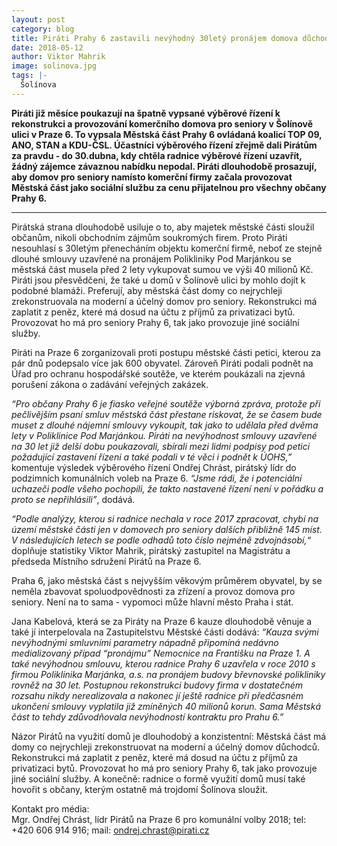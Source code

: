 ```yaml
---
layout: post
category: blog
title: Piráti Prahy 6 zastavili nevýhodný 30letý pronájem domova důchodců soukromé firmě
date: 2018-05-12
author: Viktor Mahrik
image: solinova.jpg
tags: |-
  Šolínova
---
```

**Piráti již měsíce poukazují na špatně vypsané výběrové řízení k rekonstrukci a provozování komerčního domova pro seniory v Šolínově ulici v Praze 6. To vypsala Městská část Prahy 6 ovládaná koalicí TOP 09, ANO, STAN a KDU-ČSL. Účastníci výběrového řízení zřejmě dali Pirátům za pravdu - do 30.dubna, kdy chtěla radnice výběrové řízení uzavřít, žádný zájemce  závaznou nabídku nepodal. Piráti dlouhodobě prosazují, aby domov pro seniory namísto komerční firmy začala provozovat Městská část jako sociální službu za cenu přijatelnou pro všechny občany Prahy 6.**

- - -

Pirátská strana dlouhodobě usiluje o to, aby majetek městské části sloužil občanům, nikoli obchodním zájmům soukromých firem. Proto Piráti nesouhlasí s 30letým přenecháním objektu komerční firmě, neboť ze stejně dlouhé smlouvy uzavřené na pronájem Polikliniky Pod Marjánkou se městská část musela před 2 lety vykupovat sumou ve výši 40 milionů Kč. Piráti jsou přesvědčeni, že také u domů v Šolínově ulici by mohlo dojít k podobné blamáži. Preferují, aby městská část domy co nejrychleji zrekonstruovala na moderní a účelný domov pro seniory. Rekonstrukci má zaplatit z peněz, které má dosud na účtu z příjmů za privatizaci bytů. Provozovat ho má pro seniory Prahy 6, tak jako provozuje jiné sociální služby.

Piráti na Praze 6 zorganizovali proti postupu městské části petici, kterou za pár dnů podepsalo více jak 600 obyvatel. Zároveň Piráti podali podnět na Úřad pro ochranu hospodářské soutěže, ve kterém poukázali na zjevná porušení zákona o zadávání veřejných zakázek.

_“Pro občany Prahy 6 je fiasko veřejné soutěže výborná zpráva, protože při pečlivějším psaní smluv městská část přestane riskovat, že se časem bude muset z dlouhé nájemní smlouvy vykoupit, tak jako to udělala před dvěma lety v Poliklinice Pod Marjánkou. Piráti na nevýhodnost smlouvy uzavřené na 30 let již delší dobu poukazovali, sbírali mezi lidmi podpisy pod petici požadující zastavení řízení a také podali v té věci i podnět k ÚOHS,”_ komentuje výsledek výběrového řízení Ondřej Chrást, pirátský lídr do podzimních komunálních voleb na Praze 6. _“Jsme rádi, že i potenciální uchazeči podle všeho pochopili, že takto nastavené řízení není v pořádku a proto se nepřihlásili”_, dodává.

_“Podle analýzy, kterou si radnice nechala v roce 2017 zpracovat, chybí na území městské části jen v domovech pro seniory dalších přibližně 145 míst. V následujících letech se podle odhadů toto číslo nejméně zdvojnásobí,“_ doplňuje statistiky Viktor Mahrik, pirátský zastupitel na Magistrátu a předseda Místního sdružení Pirátů na Praze 6.

Praha 6, jako městská část s nejvyšším věkovým průměrem obyvatel, by se neměla zbavovat spoluodpovědnosti za zřízení a provoz domova pro seniory. Není na to sama - vypomoci může hlavní město Praha i stát.

Jana Kabelová, která se za Piráty na Praze 6 kauze dlouhodobě věnuje a také jí interpelovala na Zastupitelstvu Městské části dodává: _“Kauza svými nevýhodnými smluvními parametry nápadně připomíná nedávno medializovaný případ “pronájmu” Nemocnice na Františku na Praze 1. A také nevýhodnou smlouvu, kterou radnice Prahy 6 uzavřela v roce 2010 s firmou Poliklinika Marjánka, a.s. na pronájem budovy břevnovské polikliniky rovněž na 30 let. Postupnou rekonstrukci budovy firma v dostatečném rozsahu nikdy nerealizovala a nakonec jí ještě radnice při předčasném ukončení smlouvy vyplatila již zmíněných 40 milionů korun. Sama Městská část to tehdy zdůvodňovala nevýhodností kontraktu pro Prahu 6.”_

 Názor Pirátů na využití domů je dlouhodobý a konzistentní: Městská část má domy co nejrychleji zrekonstruovat na moderní a účelný domov důchodců. Rekonstrukci má zaplatit z peněz, které má dosud na účtu z příjmů za privatizaci bytů. Provozovat ho má pro seniory Prahy 6, tak jako provozuje jiné sociální služby. A konečně: radnice o formě využití domů musí také hovořit s občany, kterým ostatně má trojdomí Šolínova sloužit.

Kontakt pro média:<br/>
Mgr. Ondřej Chrást, lídr Pirátů na Praze 6 pro komunální volby 2018; tel: +420 606 914 916; mail: ondrej.chrast@pirati.cz<br/>
